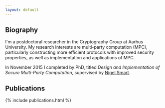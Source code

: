 ```yaml
---
layout: default
---
```


## Biography

I'm a postdoctoral researcher in the Cryptography Group at Aarhus University.
My research interests are multi-party computation (MPC), particularly constructing
more efficient protocols with improved security properties, as well as
implementation and applications of MPC.

In November 2015 I completed by PhD, titled *Design and Implementation of Secure Multi-Party Computation*, supervised by [Nigel Smart](http://www.cs.bris.ac.uk/~nigel/).

## Publications

{% include publications.html %}
